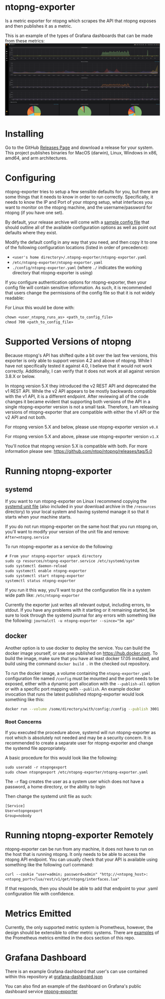 # ntopng-exporter
Is a metric exporter for ntopng which scrapes the API that ntopng exposes and then publishes it as a metric.

This is an example of the types of Grafana dashboards that can be made from these metrics:
![Grafana Example](/docs/grafana_example.png)

# Installing
Go to the GitHub [Releases Page](https://github.com/aauren/ntopng-exporter/releases) and download a release for your system. This project publishes binaries for MacOS (darwin), Linux, Windows in x86, amd64, and arm architectures.

# Configuring
ntopng-exporter tries to setup a few sensible defaults for you, but there are some things that it needs to know in order to run correctly. Specifically, it needs to know the IP and Port of your ntopng setup, what interfaces you want to monitor on the ntopng machine, and the username/password for ntopng (if you have one set).

By default, your release archive will come with a [sample config file](https://github.com/aauren/ntopng-exporter/blob/main/config/ntopng-exporter.yaml) that should outline all of the available configuration options as well as point out defaults where they exist.

Modify the default config in any way that you need, and then copy it to one of the following configuration locations (listed in order of precedence):
* `<user's home directory>/.ntopng-exporter/ntopng-exporter.yaml`
* `/etc/ntopng-exporter/ntopng-exporter.yaml`
* `./config/ntopng-exporter.yaml` (where `./` indicates the working directory that ntopng-exporter is using)

If you configure authentication options for ntopng-exporter, then your config file will contain sensitive information. As such, it is recommended that users change the permissions of the config file so that it is not widely readable:

For Linux this would be done with:
```
chown <user_ntopng_runs_as> <path_to_config_file>
chmod 700 <path_to_config_file>
```

# Supported Versions of ntopng
Because ntopng's API has shifted quite a bit over the last few versions, this exporter is only able to support version 4.2 and above of ntopng. While I have not specifically tested it against 4.0, I believe that it would not work correctly. Additionally, I can verify that it does not work at all against version 3.8.X or below.

In ntopng version 5.X they introduced the v2 REST API and deprecated the v1 REST API. While the v2 API appears to be mostly backwards compatible with the v1 API, it is a different endpoint. After reviewing all of the code changes it became evident that supporting both versions of the API in a single ntopng-exporter version is not a small task. Therefore, I am releasing versions of ntopng-exporter that are compatible with either the v1 API or the v2 API and not both.

For ntopng version 5.X and below, please use ntopng-exporter version `v0.X`

For ntopng version 5.X and above, please use ntopng-exporter version `v1.X`

You'll notice that ntopng version 5.X is compatible with both. For more information please see: https://github.com/ntop/ntopng/releases/tag/5.0

# Running ntopng-exporter
## systemd
If you want to run ntopng-exporter on Linux I recommend copying the [systemd unit file](https://github.com/aauren/ntopng-exporter/blob/main/resources/ntopng-exporter.service) (also included in your download archive in the `/resources` directory) to your local system and having systemd manage it so that it starts when your machine starts.

If you do not run ntopng-exporter on the same host that you run ntopng on, you'll want to modify your version of the unit file and remove: `After=ntopng.service`

To run ntopng-exporter as a service do the following:
```
# From your ntopng-exporter unpack directory
sudo cp resources/ntopng-exporter.service /etc/systemd/system
sudo systemctl daemon-reload
sudo systemctl enable ntopng-exporter
sudo systemctl start ntopng-exporter
systemctl status ntopng-exporter
```

If you run it this way, you'll want to put the configuration file in a system wide path like: `/etc/ntopng-exporter`

Currently the exporter just writes all relevant output, including errors, to stdout. If you have any problems with it starting or it remaining started, be sure to look through the systemd journal for any errors with something like the following: `journalctl -u ntopng-exporter --since="5m ago"`


## docker
Another option is to use docker to deploy the service. You can build the docker image yourself, or use one published on https://hub.docker.com.
To build the image, make sure that you have at least docker 17.05 installed, and build using the command `docker build .` in the checked out repository.

To run the docker image, a volume containing the `ntopng-exporter.yaml` configuration file named `/config` must be mounted and the port needs to be
exposed, either with a dynamic port allocation with the `--publish-all` option or with a specific port mapping with `--publish`. An example
docker invocation that runs the latest published ntopng-exporter would look something like this:

```sh
docker run --volume /some/directory/with/config:/config --publish 3001:3001 aauren/ntopng-exporter
```

### Root Concerns
If you executed the procedure above, systemd will run ntopng-exporter as root which is absolutely not needed and may be a security concern. It is recommended to create a separate user for ntopng-exporter and change the systemd file appropriately.

A basic procedure for this would look like the following:
```
sudo useradd -r ntopngexport
sudo chown ntopngexport /etc/ntopng-exporter/ntopng-exporter.yaml
```

The `-r` flag creates the user as a system user which does not have a password, a home directory, or the ability to login

Then change the systemd unit file as such:
```
[Service]
User=ntopngexport
Group=nobody
```

# Running ntopng-exporter Remotely
ntopng-exporter can be run from any machine, it does not have to run on the host that is running ntopng. It only needs to be able to access the ntopng API endpoint. You can usually check that your API is available using something like the following curl command:
```
curl --cookie "user=admin; password=admin" "http://<ntopng_host>:<ntopng_port>/lua/rest/v1/get/ntopng/interfaces.lua"
```

If that responds, then you should be able to add that endpoint to your .yaml configuration file with confidence.

# Metrics Emitted
Currently, the only supported metric system is Prometheus, however, the design should be extensible to other metric systems. There are [examples](/docs/ntopng_exporter_example_metrics.md) of the Prometheus metrics emitted in the docs section of this repo.

# Grafana Dashboard

There is an example Grafana dashboard that user's can use contained within this repository at [grafana-dashboard.json](/docs/grafana-dashboard.json)

You can also find an example of the dashboard on Grafana's public dashboard service [ntopng-exporter](https://grafana.com/grafana/dashboards/20071)
